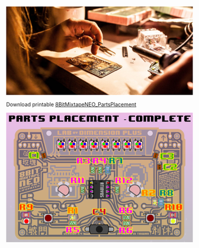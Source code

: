 ![](images/soldering_instructions/SMD_Soldering_overview.jpg)

Download printable [8BitMixtapeNEO_PartsPlacement](https://github.com/8BitMixtape/8BitmixtapeNEO_ShenzhenReady/blob/master/8BitMixtapeNEO_PartsPlacement_V05.pdf)

![![](/assets/8BitMixtapeNEO_PartsPlacement_front_v05.png)](images/soldering_instructions/8BitMixtapeNEO_PartsPlacement_front_v05.png)